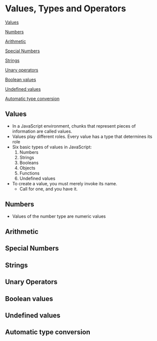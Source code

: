 # Values, Types and Operators

[Values](#values)

[Numbers](#numbers)

[Arithmetic](#arithmetic)

[Special Numbers](#special-numbers)

[Strings](#strings)

[Unary operators](#unary-operators)

[Boolean values](#boolean-values)

[Undefined values](#undefined-values)

[Automatic type conversion](#automatic-type-conversion)

##  Values

  * In a JavaScript environment, chunks that represent pieces of information are called values.
  * Values play different roles.  Every value has a type that determines its role
  * Six basic types of values in JavaScript:
    1. Numbers
    2. Strings
    3. Booleans
    4. Objects
    5. Functions
    6. Undefined values
  * To create a value, you must merely invoke its name.
    * Call for one, and you have it.  
  
##  Numbers

  * Values of the number type are numeric values
  
##  Arithmetic

##  Special Numbers

##  Strings

##  Unary Operators

##  Boolean values

##  Undefined values

##  Automatic type conversion
